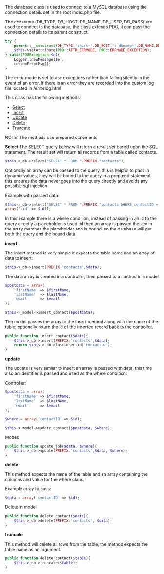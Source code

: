 The database class is used to connect to a MySQL database using the connection details set in the root index.php file.

The constants (DB_TYPE, DB_HOST, DB_NAME, DB_USER, DB_PASS) are used to connect to the database, the class extends PDO, it can pass the connection details to its parent construct.

```php
try {
    parent::__construct(DB_TYPE.':host='.DB_HOST.'; dbname='.DB_NAME,DB_USER,DB_PASS);
    $this->setAttribute(PDO::ATTR_ERRMODE, PDO::ERRMODE_EXCEPTION);
} catch(PDOException $e){
    Logger::newMessage($e);
    customErrorMsg();
}
```

The error mode is set to use exceptions rather than failing silently in the event of an error. If there is an error they are recorded into the custom log file located in /errorlog.html

This class has the following methods:


- [Select](#select)
- [Insert](#insert)
- [Update](#update)
- [Delete](#delete)
- [Truncate](#truncate)

NOTE: The methods use prepared statements

<a id='select'></a>
**Select**
The SELECT query below will return a result set based upon the SQL statement. The result set will return all records from a table called contacts.

```php
$this->_db->select("SELECT * FROM ".PREFIX."contacts");
```

Optionally an array can be passed to the query, this is helpful to pass in dynamic values, they will be bound to the query in a prepared statement this ensures the data never goes into the query directly and avoids any possible sql injection

Example with passed data:
```php
$this->_db->select("SELECT * FROM ".PREFIX."contacts WHERE contactID = :id",
array(':id' => $id));
```

In this example there is a where condition, instead of passing in an id to the query directly a placeholder is used :id then an array is passed the key in the array matches the placeholder and is bound, so the database will get both the query and the bound data.

<a id='insert'></a>
**insert**

The insert method is very simple it expects the table name and an array of data to insert:
```php
$this->_db->insert(PREFIX.'contacts',$data);
```

The data array is created in a controller, then passed to a method in a model

```php
$postdata = array(
    'firstName' => $firstName,
    'lastName'  => $lastName,
    'email'     => $email
);

$this->_model->insert_contact($postdata);
```

The model passes the array to the insert method along with the name of the table, optionally return the id of the inserted record back to the controller.
```php
public function insert_contact($data){
    $this->_db->insert(PREFIX.'contacts',$data);
    return $this->_db->lastInsertId('contactID');
}
```

<a id='update'></a>
**update**

The update is very similar to insert an array is passed with data, this time also an identifier is passed and used as the where condition:

Controller:
```php
$postdata = array(
    'firstName' => $firstName,
    'lastName'  => $lastName,
    'email'     => $email
);

$where = array('contactID' => $id);

$this->_model->update_contact($postdata, $where);
```

Model:
```php
public function update_job($data, $where){
    $this->_db->update(PREFIX.'contacts',$data, $where);
}
```

<a id='delete'></a>
**delete**

This method expects the name of the table and an array containing the columns and value for the where claus.

Example array to pass:
```php
$data = array('contactID' => $id);
```

Delete in model

```php
public function delete_contact($data){
    $this->_db->delete(PREFIX.'contacts', $data);
}
```

<a id='truncate'></a>
**truncate**

This method will delete all rows from the table, the method expects the table name as an argument.

```php
public function delete_contact($table){
    $this->_db->truncate($table);
}
```
